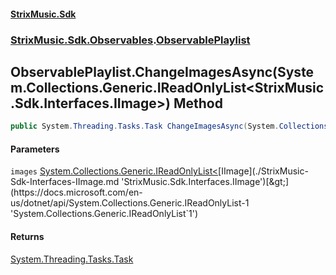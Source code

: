 #### [StrixMusic.Sdk](./index.md 'index')
### [StrixMusic.Sdk.Observables](./StrixMusic-Sdk-Observables.md 'StrixMusic.Sdk.Observables').[ObservablePlaylist](./StrixMusic-Sdk-Observables-ObservablePlaylist.md 'StrixMusic.Sdk.Observables.ObservablePlaylist')
## ObservablePlaylist.ChangeImagesAsync(System.Collections.Generic.IReadOnlyList&lt;StrixMusic.Sdk.Interfaces.IImage&gt;) Method
```csharp
public System.Threading.Tasks.Task ChangeImagesAsync(System.Collections.Generic.IReadOnlyList<StrixMusic.Sdk.Interfaces.IImage> images);
```
#### Parameters
<a name='StrixMusic-Sdk-Observables-ObservablePlaylist-ChangeImagesAsync(System-Collections-Generic-IReadOnlyList-StrixMusic-Sdk-Interfaces-IImage-)-images'></a>
`images` [System.Collections.Generic.IReadOnlyList&lt;](https://docs.microsoft.com/en-us/dotnet/api/System.Collections.Generic.IReadOnlyList-1 'System.Collections.Generic.IReadOnlyList`1')[IImage](./StrixMusic-Sdk-Interfaces-IImage.md 'StrixMusic.Sdk.Interfaces.IImage')[&gt;](https://docs.microsoft.com/en-us/dotnet/api/System.Collections.Generic.IReadOnlyList-1 'System.Collections.Generic.IReadOnlyList`1')  
  
#### Returns
[System.Threading.Tasks.Task](https://docs.microsoft.com/en-us/dotnet/api/System.Threading.Tasks.Task 'System.Threading.Tasks.Task')  
